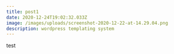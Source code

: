 ```yaml
---
title: post1
date: 2020-12-24T19:02:32.033Z
image: /images/uploads/screenshot-2020-12-22-at-14.29.04.png
description: wordpress templating system
---
```

test